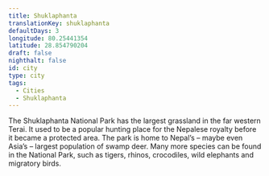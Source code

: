 ```yaml
---
title: Shuklaphanta
translationKey: shuklaphanta
defaultDays: 3
longitude: 80.25441354
latitude: 28.854790204
draft: false
nighthalt: false
id: city
type: city
tags:
  - Cities
  - Shuklaphanta
---
```

The Shuklaphanta National Park has the largest grassland in the far western Terai. It used to be a popular hunting place for the Nepalese royalty before it became a protected area. The park is home to Nepal’s – maybe even Asia’s – largest population of swamp deer. Many more species can be found in the National Park, such as tigers, rhinos, crocodiles, wild elephants and migratory birds. 